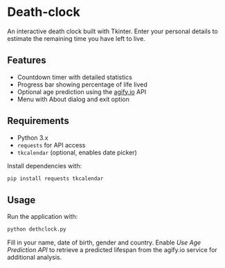 # Death-clock

An interactive death clock built with Tkinter. Enter your personal details to estimate the remaining time you have left to live.

## Features
- Countdown timer with detailed statistics
- Progress bar showing percentage of life lived
- Optional age prediction using the [agify.io](https://agify.io) API
- Menu with About dialog and exit option

## Requirements
- Python 3.x
- `requests` for API access
- `tkcalendar` (optional, enables date picker)

Install dependencies with:

```bash
pip install requests tkcalendar
```

## Usage
Run the application with:

```bash
python dethclock.py
```

Fill in your name, date of birth, gender and country. Enable *Use Age Prediction API* to retrieve a predicted lifespan from the agify.io service for additional analysis.
